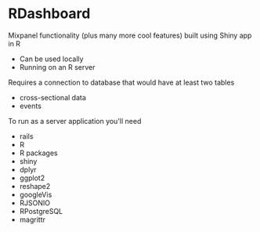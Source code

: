# RDashboard
Mixpanel functionality (plus many more cool features) built using Shiny app in R
* Can be used locally
* Running on an R server

Requires a connection to database that would have at least two tables
* cross-sectional data
* events

To run as a server application you'll need
* rails
* R
* R packages
 * shiny
 * dplyr
 * ggplot2
 * reshape2
 * googleVis
 * RJSONIO
 * RPostgreSQL
 * magrittr


